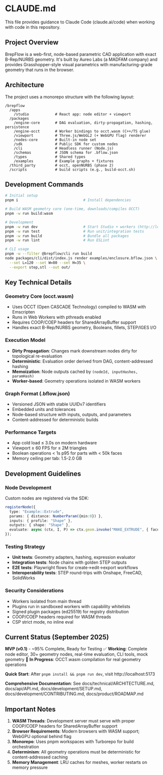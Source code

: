 # CLAUDE.md

This file provides guidance to Claude Code (claude.ai/code) when working with code in this repository.

## Project Overview

BrepFlow is a web-first, node-based parametric CAD application with exact B-Rep/NURBS geometry. It's built by Aureo Labs (a MADFAM company) and provides Grasshopper-style visual parametrics with manufacturing-grade geometry that runs in the browser.

## Architecture

The project uses a monorepo structure with the following layout:

```
/brepflow
  /apps
    /studio            # React app: node editor + viewport
  /packages
    /engine-core       # DAG evaluation, dirty-propagation, hashing, persistence
    /engine-occt       # Worker bindings to occt.wasm (C++/TS glue)
    /viewport          # Three.js/WebGL2 (+ WebGPU flag) renderer
    /nodes-core        # Built-in node set
    /sdk               # Public SDK for custom nodes
    /cli               # Headless runner (Node.js)
    /schemas           # JSON schema for .bflow.json
    /types             # Shared types
    /examples          # Example graphs + fixtures
  /third_party         # occt, openNURBS (phase 2)
  /scripts             # build scripts (e.g., build-occt.sh)
```

## Development Commands

```bash
# Initial setup
pnpm i                              # Install dependencies

# Build WASM geometry core (one-time, downloads/compiles OCCT)
pnpm -w run build:wasm

# Development
pnpm -w run dev                     # Start Studio + workers (http://localhost:5173)
pnpm -w run test                    # Run unit/integration tests
pnpm -w run build                   # Bundle all packages
pnpm -w run lint                    # Run ESLint

# CLI usage
pnpm -w --filter @brepflow/cli run build
node packages/cli/dist/index.js render examples/enclosure.bflow.json \
  --set L=120 --set W=80 --set H=35 \
  --export step,stl --out out/
```

## Key Technical Details

### Geometry Core (occt.wasm)
- Uses OCCT (Open CASCADE Technology) compiled to WASM with Emscripten
- Runs in Web Workers with pthreads enabled
- Requires COOP/COEP headers for SharedArrayBuffer support
- Handles exact B-Rep/NURBS geometry, Booleans, fillets, STEP/IGES I/O

### Execution Model
- **Dirty Propagation**: Changes mark downstream nodes dirty for topological re-evaluation
- **Deterministic**: Evaluation order derived from DAG, content-addressed hashing
- **Memoization**: Node outputs cached by `(nodeId, inputHashes, paramHash)`
- **Worker-based**: Geometry operations isolated in WASM workers

### Graph Format (.bflow.json)
- Versioned JSON with stable UUIDv7 identifiers
- Embedded units and tolerances
- Node-based structure with inputs, outputs, and parameters
- Content-addressed for deterministic builds

### Performance Targets
- App cold load ≤ 3.0s on modern hardware
- Viewport ≥ 60 FPS for ≤ 2M triangles
- Boolean operations < 1s p95 for parts with < 50k faces
- Memory ceiling per tab: 1.5-2.0 GB

## Development Guidelines

### Node Development
Custom nodes are registered via the SDK:
```typescript
registerNode({
  type: "Example::Extrude",
  params: { distance: NumberParam({min:0}) },
  inputs: { profile: "Shape" },
  outputs: { shape: "Shape" },
  evaluate: async (ctx, I, P) => ctx.geom.invoke("MAKE_EXTRUDE", { face: I.profile, distance: P.distance })
});
```

### Testing Strategy
- **Unit tests**: Geometry adapters, hashing, expression evaluator
- **Integration tests**: Node chains with golden STEP outputs
- **E2E tests**: Playwright flows for create→edit→export workflows
- **Interoperability tests**: STEP round-trips with Onshape, FreeCAD, SolidWorks

### Security Considerations
- Workers isolated from main thread
- Plugins run in sandboxed workers with capability whitelists
- Signed plugin packages (ed25519) for registry distribution
- COOP/COEP headers required for WASM threads
- CSP strict mode, no inline eval

## Current Status (September 2025)

**MVP (v0.1)** - ~95% Complete, Ready for Testing
✅ **Working**: Complete node editor, 30+ geometry nodes, real-time evaluation, CLI tools, mock geometry
🔄 **In Progress**: OCCT.wasm compilation for real geometry operations

**Quick Start**: After `pnpm install && pnpm run dev`, visit http://localhost:5173

**Comprehensive Documentation**: See docs/technical/ARCHITECTURE.md, docs/api/API.md, docs/development/SETUP.md, docs/development/CONTRIBUTING.md, docs/product/ROADMAP.md

## Important Notes

1. **WASM Threads**: Development server must serve with proper COOP/COEP headers for SharedArrayBuffer support
2. **Browser Requirements**: Modern browsers with WASM support; WebGPU optional behind flag
3. **Monorepo**: Uses pnpm workspaces with Turborepo for build orchestration
4. **Determinism**: All geometry operations must be deterministic for content-addressed caching
5. **Memory Management**: LRU caches for meshes, worker restarts on memory pressure